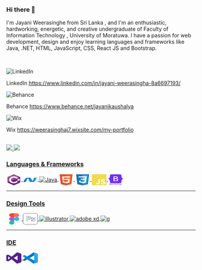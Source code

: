<h3>Hi there 👋</h3>

I'm Jayani Weerasinghe from Sri Lanka , and I'm an enthusiastic, hardworking, energetic, and creative undergraduate of Faculty of Information Technology , University of Moratuwa. I have a passion for web development, design and  enjoy learning languages and frameworks like  Java, .NET, HTML, JavaScript, CSS, React JS and Bootstrap.


<br>

![LinkedIn](https://img.shields.io/badge/linkedin-%230077B5.svg?style=for-the-badge&logo=linkedin&logoColor=white) 

LinkedIn https://www.linkedin.com/in/jayani-weerasingha-8a6697193/

![Behance](https://img.shields.io/badge/Behance-0054F7?style=for-the-badge&logo=behance&logoColor=white)

Behance https://www.behance.net/jayanikaushalya

![Wix](https://img.shields.io/badge/wix-000?style=for-the-badge&logo=wix&logoColor=white)

Wix https://weerasinghaj7.wixsite.com/my-portfolio


<br>

<!--[.Net](https://img.shields.io/badge/.NET-5C2D91?style=for-the-badge&logo=.net&logoColor=white) ![JavaScript](https://img.shields.io/badge/javascript-%23323330.svg?style=for-the-badge&logo=javascript&logoColor=%23F7DF1E) ![HTML5](https://img.shields.io/badge/html5-%23E34F26.svg?style=for-the-badge&logo=html5&logoColor=white) ![CSS3](https://img.shields.io/badge/css3-%231572B6.svg?style=for-the-badge&logo=css3&logoColor=white) ![C#](https://img.shields.io/badge/c%23-%23239120.svg?style=for-the-badge&logo=c-sharp&logoColor=white)-->

<div>

 <a href="https://github.com/alexsgross">

 <img height="180em" src="https://github-readme-stats.vercel.app/api?username=JayaniKaushalya&show_icons=true&theme=radical&include_all_commits=true&count_private=true"/>

 <img height="180em" src="https://github-readme-stats.vercel.app/api/top-langs/?username=JayaniKaushalya&layout=compact&langs_count=7&theme=radical"/>
   
   
   
   <!-- Tecnologias -->  

  

<div style="display: inline_block">

  

 <h3> Languages & Frameworks </h3>

 <img align="center" alt="Csharp" height="30" width="40" src="https://raw.githubusercontent.com/devicons/devicon/master/icons/csharp/csharp-original.svg">
  
  <img align="center" alt="Csharp" height="30" width="40" src="https://raw.githubusercontent.com/devicons/devicon/9f4f5cdb393299a81125eb5127929ea7bfe42889/icons/dot-net/dot-net-original.svg">

  <img align="center" alt="Java" height="30" width="40" src="https://cdn.jsdelivr.net/gh/devicons/devicon/icons/java/java-original.svg" />
  
  <img align="center" alt="HTML" height="30" width="40" src="https://raw.githubusercontent.com/devicons/devicon/master/icons/html5/html5-original.svg">

 <img align="center" alt="CSS" height="30" width="40" src="https://raw.githubusercontent.com/devicons/devicon/master/icons/css3/css3-original.svg">  

 <img align="center" alt="Js" height="30" width="40" src="https://raw.githubusercontent.com/devicons/devicon/master/icons/javascript/javascript-plain.svg">  

 <img align="center" alt="bootstrp" height="30" width="40" src="https://raw.githubusercontent.com/devicons/devicon/9f4f5cdb393299a81125eb5127929ea7bfe42889/icons/bootstrap/bootstrap-plain-wordmark.svg">

 

  

 <hr>

  

 <h3> Design Tools </h3>

   

 <img align="center" alt="figma" height="30" width="40" src="https://raw.githubusercontent.com/devicons/devicon/9f4f5cdb393299a81125eb5127929ea7bfe42889/icons/figma/figma-original.svg">

 <img align="center" alt="protoshop" height="30" width="40" src="https://raw.githubusercontent.com/devicons/devicon/9f4f5cdb393299a81125eb5127929ea7bfe42889/icons/photoshop/photoshop-line.svg">
   <img align="center" alt="illustrator" height="30" width="40" src="https://cdn.jsdelivr.net/gh/devicons/devicon/icons/illustrator/illustrator-line.svg" />

 <img align="center" alt="adobe xd" height="30" width="40" src="https://cdn.jsdelivr.net/gh/devicons/devicon/icons/xd/xd-line.svg" />
  <img align="center" alt="g" height="30" width="40" src="https://cdn.jsdelivr.net/gh/devicons/devicon/icons/gimp/gimp-original-wordmark.svg" />


 <hr>

   
  <h3> IDE </h3>  

  

 <img align="center" alt="Visual Studio" height="30" width="40" src="https://raw.githubusercontent.com/devicons/devicon/9f4f5cdb393299a81125eb5127929ea7bfe42889/icons/visualstudio/visualstudio-plain.svg">

 <img align="center" alt="VS code" height="30" width="40" src="https://raw.githubusercontent.com/devicons/devicon/9f4f5cdb393299a81125eb5127929ea7bfe42889/icons/vscode/vscode-original.svg">


  
</div> <br>

